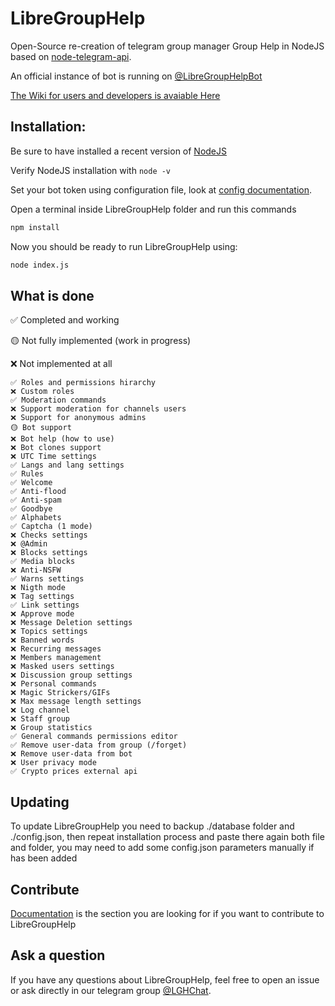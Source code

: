 # LibreGroupHelp

Open-Source re-creation of telegram group manager Group Help in NodeJS based on [node-telegram-api](https://github.com/yagop/node-telegram-bot-api).

An official instance of bot is running on [@LibreGroupHelpBot](https://t.me/LibreGroupHelpBot)

[The Wiki for users and developers is avaiable Here](https://sp3rick.github.io/GroupHelp/)

## Installation:

Be sure to have installed a recent version of [NodeJS](https://nodejs.org/)

Verify NodeJS installation with `node -v`

Set your bot token using configuration file, look at [config documentation](configuration.md).

Open a terminal inside LibreGroupHelp folder and run this commands

```bash
npm install
```

Now you should be ready to run LibreGroupHelp using:
```bash
node index.js
```


## What is done

✅ Completed and working

🟡 Not fully implemented (work in progress)

❌ Not implemented at all

```
✅ Roles and permissions hirarchy
❌ Custom roles
✅ Moderation commands
❌ Support moderation for channels users
❌ Support for anonymous admins
🟡 Bot support
❌ Bot help (how to use)
❌ Bot clones support
❌ UTC Time settings
✅ Langs and lang settings
✅ Rules
✅ Welcome
✅ Anti-flood
✅ Anti-spam
✅ Goodbye
✅ Alphabets
✅ Captcha (1 mode)
❌ Checks settings
❌ @Admin
❌ Blocks settings
✅ Media blocks
❌ Anti-NSFW
✅ Warns settings
❌ Nigth mode
❌ Tag settings
✅ Link settings
❌ Approve mode
❌ Message Deletion settings
❌ Topics settings
❌ Banned words
❌ Recurring messages
❌ Members management
❌ Masked users settings
❌ Discussion group settings
❌ Personal commands
❌ Magic Strickers/GIFs
❌ Max message length settings
❌ Log channel
❌ Staff group
❌ Group statistics
✅ General commands permissions editor
✅ Remove user-data from group (/forget)
❌ Remove user-data from bot
❌ User privacy mode
✅ Crypto prices external api
```

## Updating

To update LibreGroupHelp you need to backup ./database folder and ./config.json, then repeat installation process and paste there again both file and folder, you may need to add some config.json parameters manually if has been added

## Contribute

[Documentation](https://sp3rick.github.io/GroupHelp/documentation/) is the section you are looking for if you want to contribute to LibreGroupHelp

## Ask a question

If you have any questions about LibreGroupHelp, feel free to open an issue or ask directly in our telegram group [@LGHChat](https://t.me/LGHChat).
